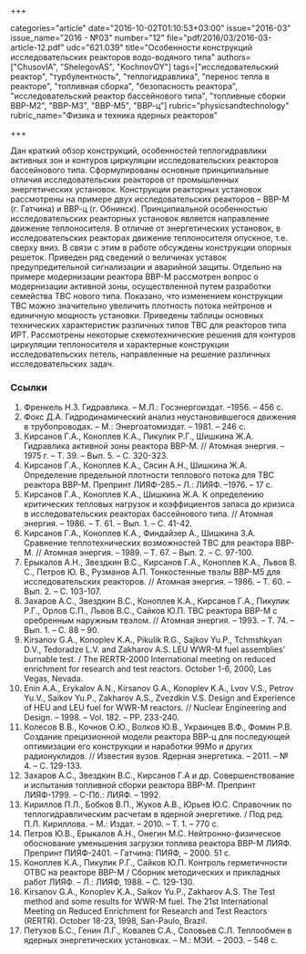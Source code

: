 +++

categories="article"
date="2016-10-02T01:10:53+03:00"
issue="2016-03"
issue_name="2016 - №03"
number="12"
file="pdf/2016/03/2016-03-article-12.pdf"
udc="621.039"
title="Особенности конструкций исследовательских реакторов водо-водяного типа"
authors=["ChusovIA", "ShelegovAS", "KochnovOY"]
tags=["исследовательский реактор", "турбулентность", "теплогидравлика", "перенос тепла в реакторе", "топливная сборка", "безопасность реактора", "исследовательский реактор бассейнового типа", "топливные сборки ВВР-М2", "ВВР-М3", "ВВР-М5", "ВВР-ц"]
rubric="physicsandtechnology"
rubric_name="Физика и техника ядерных реакторов"

+++

Дан краткий обзор конструкций, особенностей теплогидравлики активных зон и контуров циркуляции исследовательских реакторов бассейнового типа. 
Сформулированы основные принципиальные отличия исследовательских реакторов от промышленных энергетических установок. 
Конструкции реакторных установок рассмотрены на примере двух исследовательских реакторов – ВВР-М (г. Гатчина) и ВВР-ц (г. Обнинск).
Принципиальной особенностью исследовательских реакторных установок является направление движение теплоносителя. 
В отличие от энергетических установок, в исследовательских реакторах движение теплоносителя опускное, т.е. сверху вниз. 
В связи с этим в работе обсуждены конструкции опорных решеток. 
Приведен ряд сведений о величинах уставок предупредительной сигнализации и аварийной защиты. 
Отдельно на примере модернизации реактора ВВР-М рассмотрен вопрос о модернизации активной зоны, осуществленной путем разработки семейства ТВС нового типа. 
Показано, что изменением конструкции ТВС можно значительно увеличить плотность потока нейтронов и единичную мощность установки. 
Приведены таблицы основных технических характеристик различных типов ТВС для реакторов типа ИРТ.
Рассмотрены некоторые схемотехнические решения для контуров циркуляции теплоносителя и характерные конструкции исследовательских петель, направленные на решение различных исследовательских задач.

### Ссылки

1. Френкель Н.З. Гидравлика. – М.Л.: Госэнергоиздат. –1956. – 456 с.
2. Фокс Д.А. Гидродинамический анализ неустановившегося движения в трубопроводах. – М.: Энергоатомиздат. – 1981. – 246 с.
3. Кирсанов Г.А., Коноплев К.А., Пикулик Р.Г., Шишкина Ж.А. Гидравлика активной зоны реактора ВВР-М. // Атомная энергия. – 1975 г. – Т. 39. – Вып. 5. – С. 320-323.
4. Кирсанов Г.А., Коноплев К.А., Сясин А.Н., Шишкина Ж.А. Определение предельной плотности теплового потока для ТВС реактора ВВР-М. Препринт ЛИЯФ-285.– Л.: ЛИЯФ. –1976. – 17 с.
5. Кирсанов Г.А., Коноплев К.А., Шишкина Ж.А. К определению критических тепловых нагрузок и коэффициентов запаса до кризиса в исследовательских реакторах бассейнового типа. // Атомная энергия. – 1986. – Т. 61. – Вып. 1. – С. 41-42.
6. Кирсанов Г.А., Коноплев К.А., Финдайзер А., Шишкина З.А. Сравнение теплотехнических возможностей ТВС для реактора ВВР-М. // Атомная энергия. – 1989. – Т. 67. – Вып. 2. – С. 97-100.
7. Ерыкалов А.Н., Звездкин В.С., Кирсанов Г.А., Коноплев К.А., Львов В. С., Петров Ю. В., Рузманов А.П. Тонкостенные твэлы ВВР-М5 для исследовательских реакторов. // Атомная энергия. – 1986. – Т. 60. – Вып. 2. – С. 103-107.
8. Захаров А.С., Звездкин В.С., Коноплев К.А., Кирсанов Г.А., Пикулик Р.Г., Орлов С.П., Львов В.С., Сайков Ю.П. ТВС реактора ВВР-М с оребренным наружным твэлом. // Атомная энергия. – 1993. – Т. 74. – Вып. 1. – С. 88 – 90.
9. Kirsanov G.A., Konoplev K.A., Pikulik R.G., Sajkov Yu.P., Tchmshkyan D.V., Tedoradze L.V. and Zakharov A.S. LEU WWR-M fuel assemblies’ burnable test. / The RERTR-2000 International meeting on reduced enrichment for research and test reactors. October 1-6, 2000, Las Vegas, Nevada.
10. Enin A.A., Erykalov A.N., Kirsanov G.A., Konoplev K.A., Lvov V.S., Petrov Yu.V., Saikov Yu.P., Zakharov A.S., Zvezdkin V.S. Design and Experience of HEU and LEU fuel for WWR-M reactors. // Nuclear Engineering and Design. – 1998. – Vol. 182. – PP. 233-240.
11. Колесов В.В., Кочнов О.Ю., Волков Ю.В., Украинцев В.Ф., Фомин Р.В. Создание прецизионной модели реактора ВВР-ц для последующей оптимизации его конструкции и наработки 99Mo и других радионуклидов. // Известия вузов. Ядерная энергетика. – 2011. – № 4. – С. 129-133.
12. Захаров А.С., Звездкин В.С., Кирсанов Г.А и др. Совершенствование и испытания топливной сборки реактора ВВР-М. Препринт ЛИЯФ-1799. – С-Пб.: ЛИЯФ. – 1992.
13. Кириллов П.Л., Бобков В.П., Жуков А.В., Юрьев Ю.С. Справочник по теплогидравлическим расчетам в ядерной энергетике. / Под ред. П.Л. Кириллова. – М.: Издат. – 2010. – Т. 1. – 770 c.
14. Петров Ю.В., Ерыкалов А.Н., Онегин М.С. Нейтронно-физическое обоснование уменьшения загрузки топлива реактора ВВР-М ЛИЯФ. Препринт ПИЯФ-2401. – Гатчина: ПИЯФ, – 2000. 51 с.
15. Коноплев К.А., Пикулик Р.Г., Сайков Ю.П. Контроль герметичности ОТВС на реакторе ВВР-М / Сборник методических и прикладных работ ЛИЯФ. – Л.: ЛИЯФ, 1988. – С. 129-130.
16. Kirsanov G.A., Konoplev K.A., Saikov Yu.P., Zakharov A.S. The Test method and some results for WWR-M fuel. The 21st International Meeting on Reduced Enrichment for Research and Test Reactors (RERTR). October 18-23, 1998, San-Paulo, Brazil.
17. Петухов Б.С., Генин Л.Г., Ковалев С.А., Соловьев С.Л. Теплообмен в ядерных энергетических установках. – М.: МЭИ. – 2003. – 548 с.